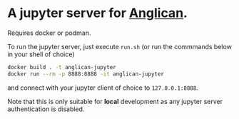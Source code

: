 # A jupyter server for [Anglican](https://probprog.github.io/anglican/index.html).

Requires docker or podman.

To run the jupyter server, just execute `run.sh` (or run the commmands below in your shell of choice)

```sh
docker build . -t anglican-jupyter
docker run --rm -p 8888:8888 -it anglican-jupyter
```

and connect with your jupyter client of choice to `127.0.0.1:8888`.

Note that this is only suitable for **local** development as any jupyter server authentication is disabled.
